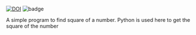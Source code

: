 [![DOI](https://zenodo.org/badge/531588763.svg)](https://zenodo.org/badge/latestdoi/531588763) ![badge](https://img.shields.io/github/checks-status/Priya-Saroj/HW1_CSC510/e377f85db2ae01d1c1386a0f074253e15b78d16d)

 A simple program to find square of a number. Python is used here to get the square of the number
